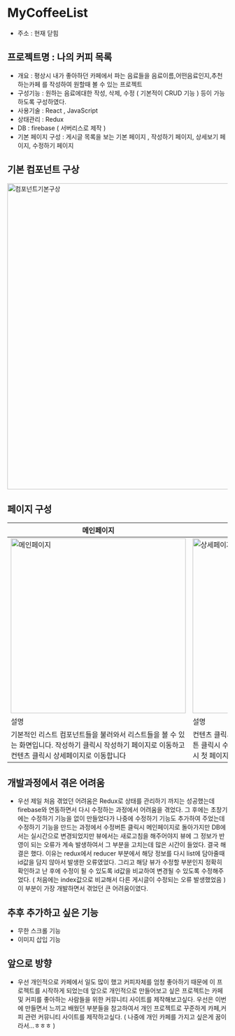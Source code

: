 # MyCoffeeList
- 주소 : 현재 닫힘
## 프로젝트명 : 나의 커피 목록
- 개요 : 평상시 내가 좋아하던 카페에서 파는 음료들을 음료이름,어떤음료인지,추천하는카페 를 작성하여 원할때 볼 수 있는 프로젝트
- 구성기능 : 원하는 음료에대한 작성, 삭제, 수정 ( 기본적이 CRUD 기능 ) 등이 가능하도록 구성하였다.
- 사용기술 : React , JavaScript
- 상태관리 : Redux
- DB : firebase ( 서버리스로 제작 )
- 기본 페이지 구성 : 게시글 목록을 보는 기본 페이지 , 작성하기 페이지, 상세보기 페이지, 수정하기 페이지

## 기본 컴포넌트 구상
<img width="700" alt="컴포넌트기본구상" src="https://user-images.githubusercontent.com/59644518/124142116-e8da5500-dac4-11eb-8c49-c2bdbab52b8e.jpg">


## 페이지 구성
| 메인페이지 | 상세페이지 | 수정하기 페이지 | 작성하기 페이지 |
| --------- | --------- | -------------- | -------------- |
|<img width="400" alt="메인페이지" src="https://user-images.githubusercontent.com/59644518/124128737-03f29800-dab8-11eb-8310-9594720a3b5d.png">|<img width="400" alt="상세페이지" src="https://user-images.githubusercontent.com/59644518/124128753-0a810f80-dab8-11eb-8bc5-5161b4443f61.png">|<img width="400" alt="수정하기 페이지" src="https://user-images.githubusercontent.com/59644518/124128772-0ead2d00-dab8-11eb-911b-2e563029454b.png">|<img width="400" alt="작성하기" src="https://user-images.githubusercontent.com/59644518/124142817-8897e300-dac5-11eb-828c-ff545df18ed6.png">|
| 설명 | 설명 | 설명 | 설명 |
| 기본적인 리스트 컴포넌트들을 불러와서 리스트들을 볼 수 있는 화면입니다. 작성하기 클릭시 작성하기 페이지로 이동하고 컨텐츠 클릭시 상세페이지로 이동합니다 | 컨텐츠 클릭시 이동한 해당 상세페이지 입니다. 수정하기 버튼 클릭시 수정페이지로 이동하고 삭제하기 클릭시 삭제후 다시 첫 페이지로 돌아갑니다. | 수정하기 페이지입니다. placeholder로 기존에 작성된 정보들을 불러오고 새로 작성후 수정하기 완료버튼을 클릭하면 수정완료후 메인페이지로 돌아갑니다. | 작성하기 페이지입니다. 빈칸없이 모두 작성해야 완료가되고 작성완료시 메인페이지로 돌아갑니다. |

## 개발과정에서 겪은 어려움
- 우선 제일 처음 겪었던 어려움은 Redux로 상태를 관리하기 까지는 성공했는데 firebase와 연동하면서 다시 수정하는 과정에서 어려움을 겪었다. 그 후에는 초창기에는 수정하기 기능을 없이 만들었다가 나중에 수정하기 기능도 추가하여 주었는데 수정하기 기능을 만드는 과정에서 수정버튼 클릭시 메인페이지로 돌아가지만 DB에서는 실시간으로 변경되었지만 뷰에서는 새로고침을 해주어야지 뷰에 그 정보가 반영이 되는 오류가 계속 발생하여서 그 부분을 고치는데 많은 시간이 들었다. 결국 해결은 했다. 이유는 redux에서 reducer 부분에서 해당 정보를 다시 list에 담아줄때 id값을 담지 않아서 발생한 오류였었다. 그리고 해당 뷰가 수정할 부분인지 정확히 확인하고 난 후에 수정이 될 수 있도록 id값을 비교하여 변경될 수 있도록 수정해주었다. ( 처음에는 index값으로 비교해서 다른 게시글이 수정되는 오류 발생했었음 ) 이 부분이 가장 개발하면서 겪었던 큰 어려움이였다.

## 추후 추가하고 싶은 기능
- 무한 스크롤 기능
- 이미지 삽입 기능

## 앞으로 방향
- 우선 개인적으로 카페에서 일도 많이 했고 커피자체를 엄청 좋아하기 때문에 이 프로젝트를 시작하게 되었는데 앞으로 개인적으로 만들어보고 싶은 프로젝트는 카페 및 커피를 좋아하는 사람들을 위한 커뮤니티 사이트를 제작해보고싶다. 우선은 이번에 만들면서 느끼고 배웠던 부분들을 참고하여서 개인 프로젝트로 꾸준하게 카페,커피 관련 커뮤니티 사이트를 제작하고싶다. ( 나중에 개인 카페를 가지고 싶은게 꿈이라서...ㅎㅎㅎ )
